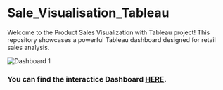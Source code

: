 # Sale_Visualisation_Tableau
Welcome to the Product Sales Visualization with Tableau project! This repository showcases a powerful Tableau dashboard designed for retail sales analysis. 

![Dashboard 1](https://github.com/DarshanHarihar1/Sale_Visualisation_Tableau/assets/144354183/2ffa5369-809a-4c79-9755-9748d1513761)

### **You can find the interactice Dashboard [HERE]([https://public.tableau.com/app/profile/vaiebhav.chettri/viz/RetailSales_16930599137140/RetailSalesDataDashboard](https://prod-apnortheast-a.online.tableau.com/t/tableauprofile/views/SalesInsights/Dashboard1/e0f8eb86-970d-4c83-8b96-748d2ab8a42d/2d69e48e-a579-4d99-b213-86f50d9f632b)https://prod-apnortheast-a.online.tableau.com/t/tableauprofile/views/SalesInsights/Dashboard1/e0f8eb86-970d-4c83-8b96-748d2ab8a42d/2d69e48e-a579-4d99-b213-86f50d9f632b).**
